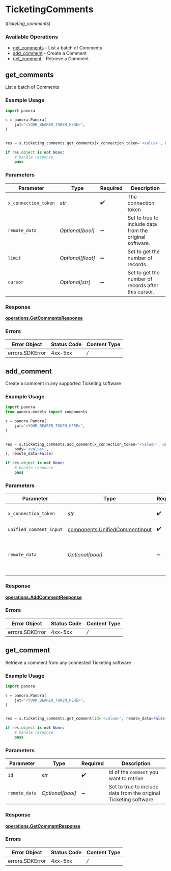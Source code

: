 # TicketingComments
(*ticketing_comments*)

### Available Operations

* [get_comments](#get_comments) - List a batch of Comments
* [add_comment](#add_comment) - Create a Comment
* [get_comment](#get_comment) - Retrieve a Comment

## get_comments

List a batch of Comments

### Example Usage

```python
import panora

s = panora.Panora(
    jwt="<YOUR_BEARER_TOKEN_HERE>",
)


res = s.ticketing_comments.get_comments(x_connection_token='<value>', remote_data=False, limit=50, cursor='<value>')

if res.object is not None:
    # handle response
    pass

```

### Parameters

| Parameter                                               | Type                                                    | Required                                                | Description                                             |
| ------------------------------------------------------- | ------------------------------------------------------- | ------------------------------------------------------- | ------------------------------------------------------- |
| `x_connection_token`                                    | *str*                                                   | :heavy_check_mark:                                      | The connection token                                    |
| `remote_data`                                           | *Optional[bool]*                                        | :heavy_minus_sign:                                      | Set to true to include data from the original software. |
| `limit`                                                 | *Optional[float]*                                       | :heavy_minus_sign:                                      | Set to get the number of records.                       |
| `cursor`                                                | *Optional[str]*                                         | :heavy_minus_sign:                                      | Set to get the number of records after this cursor.     |


### Response

**[operations.GetCommentsResponse](../../models/operations/getcommentsresponse.md)**
### Errors

| Error Object    | Status Code     | Content Type    |
| --------------- | --------------- | --------------- |
| errors.SDKError | 4xx-5xx         | */*             |

## add_comment

Create a comment in any supported Ticketing software

### Example Usage

```python
import panora
from panora.models import components

s = panora.Panora(
    jwt="<YOUR_BEARER_TOKEN_HERE>",
)


res = s.ticketing_comments.add_comment(x_connection_token='<value>', unified_comment_input=components.UnifiedCommentInput(
    body='<value>',
), remote_data=False)

if res.object is not None:
    # handle response
    pass

```

### Parameters

| Parameter                                                                        | Type                                                                             | Required                                                                         | Description                                                                      |
| -------------------------------------------------------------------------------- | -------------------------------------------------------------------------------- | -------------------------------------------------------------------------------- | -------------------------------------------------------------------------------- |
| `x_connection_token`                                                             | *str*                                                                            | :heavy_check_mark:                                                               | The connection token                                                             |
| `unified_comment_input`                                                          | [components.UnifiedCommentInput](../../models/components/unifiedcommentinput.md) | :heavy_check_mark:                                                               | N/A                                                                              |
| `remote_data`                                                                    | *Optional[bool]*                                                                 | :heavy_minus_sign:                                                               | Set to true to include data from the original Ticketing software.                |


### Response

**[operations.AddCommentResponse](../../models/operations/addcommentresponse.md)**
### Errors

| Error Object    | Status Code     | Content Type    |
| --------------- | --------------- | --------------- |
| errors.SDKError | 4xx-5xx         | */*             |

## get_comment

Retrieve a comment from any connected Ticketing software

### Example Usage

```python
import panora

s = panora.Panora(
    jwt="<YOUR_BEARER_TOKEN_HERE>",
)


res = s.ticketing_comments.get_comment(id='<value>', remote_data=False)

if res.object is not None:
    # handle response
    pass

```

### Parameters

| Parameter                                                         | Type                                                              | Required                                                          | Description                                                       |
| ----------------------------------------------------------------- | ----------------------------------------------------------------- | ----------------------------------------------------------------- | ----------------------------------------------------------------- |
| `id`                                                              | *str*                                                             | :heavy_check_mark:                                                | id of the `comment` you want to retrive.                          |
| `remote_data`                                                     | *Optional[bool]*                                                  | :heavy_minus_sign:                                                | Set to true to include data from the original Ticketing software. |


### Response

**[operations.GetCommentResponse](../../models/operations/getcommentresponse.md)**
### Errors

| Error Object    | Status Code     | Content Type    |
| --------------- | --------------- | --------------- |
| errors.SDKError | 4xx-5xx         | */*             |
